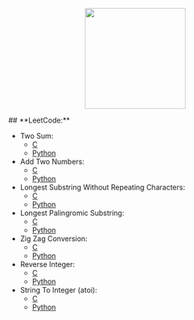 <p align="center">
<a href="https://github.com">
    <img width="200" height="200" src="http://upload.wikimedia.org/wikipedia/commons/thumb/9/91/Octicons-mark-github.svg/500px-Octicons-mark-github.svg.png">
</a>
</p>
## **LeetCode:**

- Two Sum: 
    - [C](https://github.com/milostiv/Algorithms/tree/master/leetCode/c/p1_TwoSum/lc1.c) 
    - [Python](https://github.com/milostiv/Algorithms/tree/master/leetCode/python/p1_TwoSum/lc1.py)
- Add Two Numbers: 
    - [C](https://github.com/milostiv/Algorithms/blob/master/leetCode/c/p2_AddTwoNumbers/lc2.c) 
    - [Python](https://github.com/milostiv/Algorithms/blob/master/leetCode/python/p2_AddTwoNumbers/lc2.py)
- Longest Substring Without Repeating Characters:
    - [C](https://github.com/milostiv/Algorithms/blob/master/leetCode/c/p3_LongestSubstringWithoutRepeatingCharacters/lc3.c) 
    - [Python](https://github.com/milostiv/Algorithms/blob/master/leetCode/python/p3_LongestSubstringWithoutRepeatingCharacters/lc3.py)
- Longest Palingromic Substring:
    - [C](https://github.com/milostiv/Algorithms/blob/master/leetCode/c/p5_LongestPalindromicSubstring/lc5.c)
    - [Python](https://github.com/milostiv/Algorithms/blob/master/leetCode/python/p5_LongestPalindromicSubstring/lc5.py)
- Zig Zag Conversion:
    - [C](https://github.com/milostiv/Algorithms/blob/master/leetCode/c/p6_ZigZagConversion/lc6.c)
    - [Python](https://github.com/milostiv/Algorithms/blob/master/leetCode/python/p6_ZigZagConversion/lc6.py)
- Reverse Integer:
    - [C](https://github.com/milostiv/Algorithms/blob/master/leetCode/c/p7_ReverseInteger/lc7.c)
    - [Python](https://github.com/milostiv/Algorithms/blob/master/leetCode/python/p7_ReverseInteger/lc7.py)
- String To Integer (atoi):
    - [C](https://github.com/milostiv/Algorithms/blob/master/leetCode/c/p8_StringToInteger_atoi/lc8.c)
    - [Python](https://github.com/milostiv/Algorithms/blob/master/leetCode/python/p8_StringToInteger_atoi/lc8.py)
